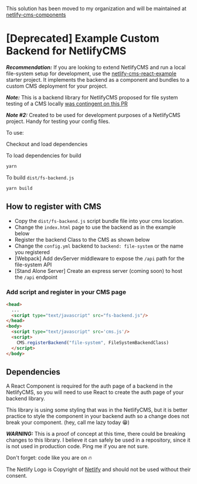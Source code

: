 This solution has been moved to my organization and will be maintained at [netlify-cms-components][3]

# [Deprecated] Example Custom Backend for NetlifyCMS

***Recommendation:*** If you are looking to extend NetlifyCMS and run a local file-system setup for development, use the [netlify-cms-react-example](https://github.com/talves/netlify-cms-react-example) starter project. It implements the backend as a component and bundles to a custom CMS deployment for your project.

***Note:*** This is a backend library for NetlifyCMS proposed for file system testing of a CMS locally [was contingent on this PR][1]

***Note #2:*** Created to be used for development purposes of a NetlifyCMS project. Handy for testing your config files.

To use:

Checkout and load dependencies

To load dependencies for build

```bash
yarn
```

To build `dist/fs-backend.js`

```bash
yarn build
```

## How to register with CMS

  - Copy the `dist/fs-backend.js` script bundle file into your cms location.
  - Change the `index.html` page to use the backend as in the example below
  - Register the backend Class to the CMS as shown below
  - Change the `config.yml` backend to `backend: file-system` or the name you registered
  - [Webpack] Add devServer middleware to expose the `/api` path for the file-system API
  - [Stand Alone Server] Create an express server (coming soon) to host the `/api` endpoint

### Add script and register in your CMS page

```html
<head>
  ...
  <script type="text/javascript" src="fs-backend.js"/>
</head>
<body>
  <script type="text/javascript" src='cms.js'/>
  <script>
    CMS.registerBackend("file-system", FileSystemBackendClass)
  </script>
</body>
```

## Dependencies

A React Component is required for the auth page of a backend in the NetlifyCMS, so you will need to use React to create the auth page of your backend library.

This library is using some styling that was in the NetlifyCMS, but it is better practice to style the component in your backend auth so a change does not break your component. (hey, call me lazy today 😁)

***WARNING:*** This is a proof of concept at this time, there could be breaking changes to this library. I believe it can safely be used in a repository, since it is not used in production code. Ping me if you are not sure.

Don't forget: code like you are on 🔥

The Netlify Logo is Copyright of [Netlify][2] and should not be used without their consent.

[1]: https://github.com/netlify/netlify-cms/pull/1011
[2]: https://www.netlify.com/
[3]: https://github.com/adarta/netlify-cms-components
